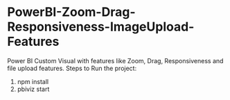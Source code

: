 # PowerBI-Zoom-Drag-Responsiveness-ImageUpload-Features

Power BI Custom Visual with features like Zoom, Drag, Responsiveness and file upload features.
Steps to Run the project:

1) npm install
2) pbiviz start
